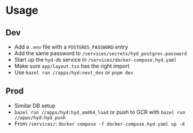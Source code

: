 # Usage

## Dev
- Add a `.env` file with a `POSTGRES_PASSWORD` entry
- Add the same password to `/services/secrets/hyd_postgres.password`
- Start up the `hyd-db` service in `/services/docker-compose.hyd.yaml`
- Make sure `app/layout.tsx` has the right import
- Use `bazel run //apps/hyd:next_dev` or `pnpm dev`

## Prod
- Similar DB setup
- `bazel run //apps/hyd:hyd_amd64_load` or push to GCR with `bazel run //apps/hyd:hyd_push`
- From `/services/`: `docker compose -f docker-compose.hyd.yaml up -d`
